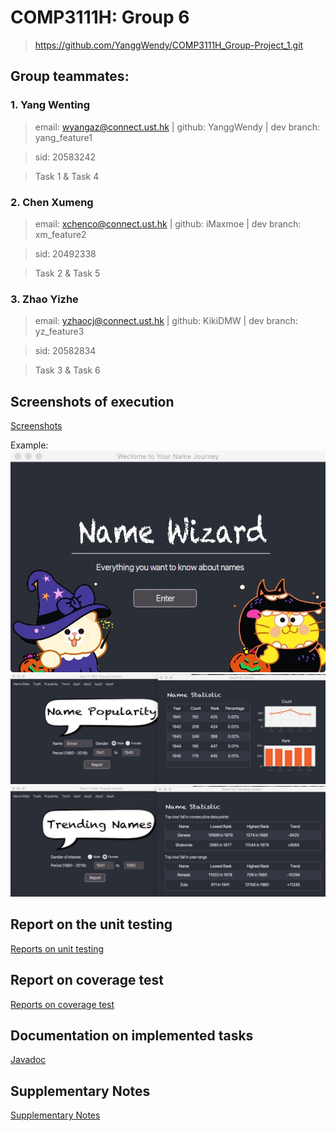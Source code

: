# COMP3111H: Group 6

> https://github.com/YanggWendy/COMP3111H_Group-Project_1.git

## Group teammates:

### 1. Yang Wenting


> email:  wyangaz@connect.ust.hk | github: YanggWendy | dev branch: yang_feature1

> sid: 20583242

> Task 1 & Task 4

### 2. Chen Xumeng

> email: xchenco@connect.ust.hk | github: iMaxmoe | dev branch: xm_feature2

> sid: 20492338

> Task 2 & Task 5

### 3. Zhao Yizhe

> email: yzhaocj@connect.ust.hk | github: KikiDMW | dev branch: yz_feature3

> sid: 20582834

> Task 3 & Task 6

## Screenshots of execution
[Screenshots](https://github.com/YanggWendy/COMP3111H_Group-Project_1/tree/master/screenshots)

Example:
![image](https://github.com/YanggWendy/COMP3111H_Group-Project_1/blob/master/screenshots/1.jpg)
![image](https://github.com/YanggWendy/COMP3111H_Group-Project_1/blob/master/screenshots/3.jpg)
![image](https://github.com/YanggWendy/COMP3111H_Group-Project_1/blob/master/screenshots/4.jpg)

## Report on the unit testing
[Reports on unit testing](https://github.com/YanggWendy/COMP3111H_Group-Project_1/tree/master/test%20report/test)

## Report on coverage test
[Reports on coverage test](https://github.com/YanggWendy/COMP3111H_Group-Project_1/tree/master/test%20report/jacocoHTML)

## Documentation on implemented tasks
[Javadoc](https://github.com/YanggWendy/COMP3111H_Group-Project_1/tree/master/javadoc)

## Supplementary Notes
[Supplementary Notes](https://github.com/YanggWendy/COMP3111H_Group-Project_1/blob/master/Supplementary%20Notes.pdf)
